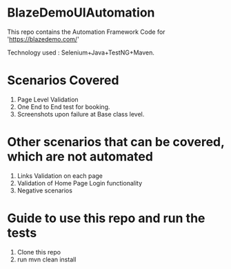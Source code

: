 # BlazeDemoUIAutomation

This repo contains the Automation Framework Code for 'https://blazedemo.com/'

Technology used : Selenium+Java+TestNG+Maven.


# Scenarios Covered
  1. Page Level Validation
  2. One End to End test for booking.
  3. Screenshots upon failure at Base class level.

# Other scenarios that can be covered, which are not automated 
  1. Links Validation on each page
  2. Validation of Home Page Login functionality
  3. Negative scenarios

# Guide to use this repo and run the tests
  1. Clone this repo
  2. run
      mvn clean install


